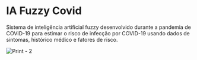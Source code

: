 # IA Fuzzy Covid

Sistema de inteligência artificial fuzzy desenvolvido durante a pandemia de COVID-19 para estimar o risco de infecção por COVID-19 usando dados de sintomas, histórico médico e fatores de risco.

![Print - 2](https://github.com/ArildoMagno/IAFuzzyCovidDetection/blob/main/covidupload.jpeg)
